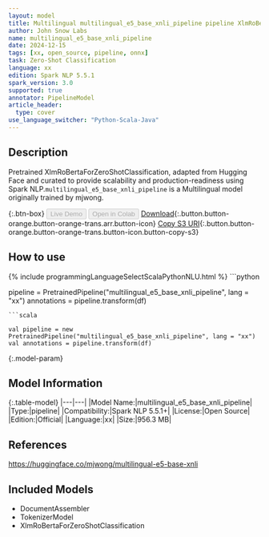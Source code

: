 ```yaml
---
layout: model
title: Multilingual multilingual_e5_base_xnli_pipeline pipeline XlmRoBertaForZeroShotClassification from mjwong
author: John Snow Labs
name: multilingual_e5_base_xnli_pipeline
date: 2024-12-15
tags: [xx, open_source, pipeline, onnx]
task: Zero-Shot Classification
language: xx
edition: Spark NLP 5.5.1
spark_version: 3.0
supported: true
annotator: PipelineModel
article_header:
  type: cover
use_language_switcher: "Python-Scala-Java"
---
```


## Description

Pretrained XlmRoBertaForZeroShotClassification, adapted from Hugging Face and curated to provide scalability and production-readiness using Spark NLP.`multilingual_e5_base_xnli_pipeline` is a Multilingual model originally trained by mjwong.

{:.btn-box}
<button class="button button-orange" disabled>Live Demo</button>
<button class="button button-orange" disabled>Open in Colab</button>
[Download](https://s3.amazonaws.com/auxdata.johnsnowlabs.com/public/models/multilingual_e5_base_xnli_pipeline_xx_5.5.1_3.0_1734232616142.zip){:.button.button-orange.button-orange-trans.arr.button-icon}
[Copy S3 URI](s3://auxdata.johnsnowlabs.com/public/models/multilingual_e5_base_xnli_pipeline_xx_5.5.1_3.0_1734232616142.zip){:.button.button-orange.button-orange-trans.button-icon.button-copy-s3}

## How to use



<div class="tabs-box" markdown="1">
{% include programmingLanguageSelectScalaPythonNLU.html %}
```python

pipeline = PretrainedPipeline("multilingual_e5_base_xnli_pipeline", lang = "xx")
annotations =  pipeline.transform(df)   

```
```scala

val pipeline = new PretrainedPipeline("multilingual_e5_base_xnli_pipeline", lang = "xx")
val annotations = pipeline.transform(df)

```
</div>

{:.model-param}
## Model Information

{:.table-model}
|---|---|
|Model Name:|multilingual_e5_base_xnli_pipeline|
|Type:|pipeline|
|Compatibility:|Spark NLP 5.5.1+|
|License:|Open Source|
|Edition:|Official|
|Language:|xx|
|Size:|956.3 MB|

## References

https://huggingface.co/mjwong/multilingual-e5-base-xnli

## Included Models

- DocumentAssembler
- TokenizerModel
- XlmRoBertaForZeroShotClassification